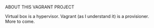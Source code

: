 ABOUT THIS VAGRANT PROJECT

Virtual box is a hypervisor. Vagrant (as I understand it) is a provisioner.
More to come.
